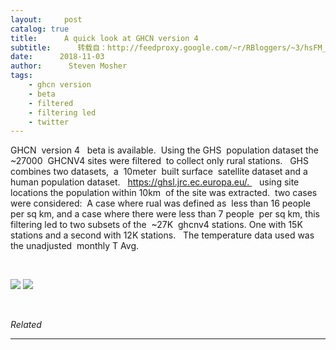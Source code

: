 ```yaml
---
layout:     post
catalog: true
title:      A quick look at GHCN version 4
subtitle:      转载自：http://feedproxy.google.com/~r/RBloggers/~3/hsFM_WAPsk4/
date:      2018-11-03
author:      Steven Mosher
tags:
    - ghcn version
    - beta
    - filtered
    - filtering led
    - twitter
---
```






GHCN  version 4   beta is available.  Using the GHS  population dataset the ~27000  GHCNV4 sites were filtered  to collect only rural stations.   GHS  combines two datasets,  a  10meter  built surface  satellite dataset and a human population dataset.   https://ghsl.jrc.ec.europa.eu/.    using site locations the population within 10km  of the site was extracted.  two cases were considered:  A case where rual was defined as  less than 16 people per sq km, and a case where there were less than 7 people  per sq km, this filtering led to two subsets of the  ~27K  ghcnv4 stations. One with 15K stations and a second with 12K stations.   The temperature data used was the unadjusted  monthly T Avg.

 

![](https://stevemosher.files.wordpress.com/2018/11/rural2.png?w=450#038;h=368)
![](https://stevemosher.files.wordpress.com/2018/11/rural2.png?w=450&h=368&fit=595%2C368)





 


*Related*








---
